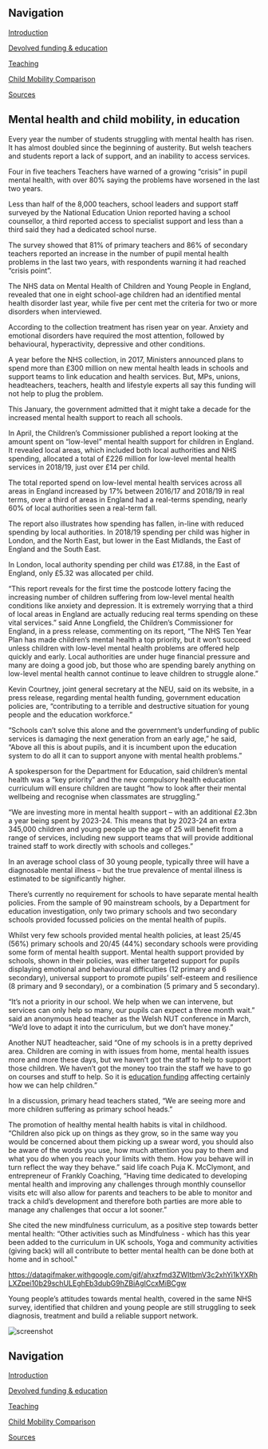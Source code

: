 ## Navigation

[Introduction](https://leiareid.github.io/austerity/)

[Devolved funding & education](https://leiareid.github.io/funding/)

[Teaching](https://leiareid.github.io/teaching/)

[Child Mobility Comparison](https://leiareid.github.io/comparison/)

[Sources](https://leiareid.github.io/sources/)

## Mental health and child mobility, in education

Every year the number of students struggling with mental health has risen. It has almost doubled since the beginning of austerity. But welsh teachers and students report a lack of support, and an inability to access services. 

Four in five teachers Teachers have warned of a growing “crisis” in pupil mental health, with over 80% saying the problems have worsened in the last two years.
 
Less than half of the 8,000 teachers, school leaders and support staff surveyed by the National Education Union reported having a school counsellor, a third reported access to specialist support and less than a third said they had a dedicated school nurse.
 
The survey showed that 81% of primary teachers and 86% of secondary teachers reported an increase in the number of pupil mental health problems in the last two years, with respondents warning it had reached “crisis point”.
 
The NHS data on Mental Health of Children and Young People in England, revealed that one in eight school-age children had an identified mental health disorder last year, while five per cent met the criteria for two or more disorders when interviewed.
 
<script async src="//jsfiddle.net/LeiaR/c5gyqx9d/embed/result/"></script>
 
According to the collection treatment has risen year on year. Anxiety and emotional disorders have required the most attention, followed by behavioural, hyperactivity, depressive and other conditions. 
 
A year before the NHS collection, in 2017, Ministers announced plans to spend more than £300 million on new mental health leads in schools and support teams to link education and health services. But, MPs, unions, headteachers, teachers, health and lifestyle experts all say this funding will not help to plug the problem.
 
This January, the government admitted that it might take a decade for the increased mental health support to reach all schools.
 
In April, the Children’s Commissioner published a report looking at the amount spent on “low-level” mental health support for children in England. It revealed local areas, which included both local authorities and NHS spending, allocated a total of £226 million for low-level mental health services in 2018/19, just over £14 per child.
 
The total reported spend on low-level  mental health services across all areas in England increased by 17% between 2016/17 and 2018/19 in real terms, over a third of areas in England had a real-terms spending, nearly 60% of local authorities seen a real-term fall.
 
The report also illustrates how spending has fallen, in-line with reduced spending by local authorities. In 2018/19 spending per child was higher in London, and the North East, but lower in the East Midlands, the East of England and the South East.
 
In London, local authority spending per child was £17.88, in the East of England, only £5.32 was allocated per child.
 
“This report reveals for the first time the postcode lottery facing the increasing number of children suffering from low-level mental health conditions like anxiety and depression. It is extremely worrying that a third of local areas in England are actually reducing real terms spending on these vital services.” said Anne Longfield, the Children’s Commissioner for England, in a press release, commenting on its report, “The NHS Ten Year Plan has made children’s mental health a top priority, but it won’t succeed unless children with low-level mental health problems are offered help quickly and early. Local authorities are under huge financial pressure and many are doing a good job, but those who are spending barely anything on low-level mental health cannot continue to leave children to struggle alone.”

Kevin Courtney, joint general secretary at the NEU, said on its website, in a press release, regarding mental health funding, government education policies are, “contributing to a terrible and destructive situation for young people and the education workforce.”
 
“Schools can’t solve this alone and the government’s underfunding of public services is damaging the next generation from an early age,” he said, “Above all this is about pupils, and it is incumbent upon the education system to do all it can to support anyone with mental health problems.”
 
A spokesperson for the Department for Education, said children’s mental health was a “key priority” and the new compulsory health education curriculum will ensure children are taught “how to look after their mental wellbeing and recognise when classmates are struggling.”
 
“We are investing more in mental health support – with an additional £2.3bn a year being spent by 2023-24. This means that by 2023-24 an extra 345,000 children and young people up the age of 25 will benefit from a range of services, including new support teams that will provide additional trained staff to work directly with schools and colleges.”

In an average school class of 30 young people, typically three will have a diagnosable mental illness – but the true prevalence of mental illness is estimated to be significantly higher.

There’s currently no requirement for schools to have separate mental health policies. From the sample of 90 mainstream schools, by a Department for education investigation, only two primary schools and two secondary schools provided focussed policies on the mental health of pupils. 

Whilst very few schools provided mental health policies, at least 25/45 (56%) primary schools and 20/45 (44%) secondary schools were providing some form of mental health support. Mental health support provided by schools, shown in their policies, was either targeted support for pupils displaying emotional and behavioural difficulties (12 primary and 6 secondary), universal support to promote pupils’ self-esteem and resilience (8 primary and 9 secondary), or a combination (5 primary and 5 secondary). 

“It’s not a priority in our school. We help when we can intervene, but services can only help so many, our pupils can expect a three month wait.” said an anonymous head teacher as the Welsh NUT conference in March, “We’d love to adapt it into the curriculum, but we don’t have money.”

Another NUT headteacher, said “One of my schools is in a pretty deprived area. Children are coming in with issues from home, mental health issues more and more these days, but we haven’t got the staff to help to support those children. We haven’t got the money too train the staff we have to go on courses and stuff to help. So it is [education funding](https://leiareid.github.io/funding) affecting certainly how we can help children.”

In a discussion, primary head teachers stated, “We are seeing more and more children suffering as primary school heads.”

The promotion of healthy mental health habits is vital in childhood. “Children also pick up on things as they grow, so in the same way you would be concerned about them picking up a swear word, you should also be aware of the words you use, how much attention you pay to them and what you do when you reach your limits with them. How you behave will in turn reflect the way they behave.” said life coach Puja K. McClymont, and entrepreneur of Frankly Coaching, “Having time dedicated to developing mental health and improving any challenges through monthly counsellor visits etc will also allow for parents and teachers to be able to monitor and track a child’s development and therefore both parties are more able to manage any challenges that occur a lot sooner.”

She cited the new mindfulness curriculum, as a positive step towards better mental health: “Other activities such as Mindfulness - which has this year been added to the curriculum in UK schools, Yoga and community activities (giving back) will all contribute to better mental health can be done both at home and in school."

https://datagifmaker.withgoogle.com/gif/ahxzfmd3ZWItbmV3c2xhYi1kYXRhLXZpei10b29schULEghEb3dubG9hZBiAgICcxMiBCgw

Young people’s attitudes towards mental health, covered in the same NHS survey, identified that children and young people are still struggling to seek diagnosis, treatment and build a reliable support network. 

![screenshot](mind.png)

## Navigation

[Introduction](https://leiareid.github.io/austerity/)

[Devolved funding & education](https://leiareid.github.io/funding/)

[Teaching](https://leiareid.github.io/teaching/)

[Child Mobility Comparison](https://leiareid.github.io/comparison/)

[Sources](https://leiareid.github.io/sources/)
